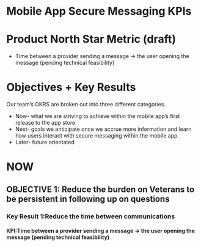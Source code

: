 # Mobile App Secure Messaging KPIs

# Product North Star Metric (draft)
* Time between a provider sending a message -> the user opening the message (pending technical feasibility) 

# Objectives + Key Results
Our team’s OKRS are broken out into three different categories. 
* Now- what we are striving to achieve within the mobile app’s first release to the app store 
* Next- goals we anticipate once we accrue more information and learn how users interact with secure messaging within the mobile app. 
* Later- future orientated 

# NOW
## OBJECTIVE 1: Reduce the burden on Veterans to be persistent in following up on questions
### Key Result 1:Reduce the time between communications 
#### KPI:Time between a provider sending a message -> the user opening the message (pending technical feasibility) 
